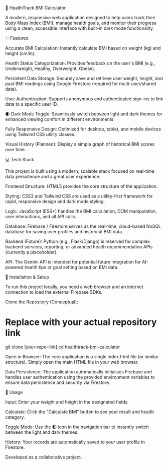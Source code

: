 🧮 HealthTrack BMI Calculator

A modern, responsive web application designed to help users track their Body Mass Index (BMI), manage health goals, and monitor their progress using a clean, accessible interface with built-in dark mode functionality.

✨ Features

Accurate BMI Calculation: Instantly calculate BMI based on weight (kg) and height (cm/in).

Health Status Categorization: Provides feedback on the user's BMI (e.g., Underweight, Healthy, Overweight, Obese).

Persistent Data Storage: Securely save and retrieve user weight, height, and past BMI readings using Google Firestore (required for multi-user/shared data).

User Authentication: Supports anonymous and authenticated sign-ins to link data to a specific user ID.

🌒 Dark Mode Toggle: Seamlessly switch between light and dark themes for enhanced viewing comfort in different environments.

Fully Responsive Design: Optimized for desktop, tablet, and mobile devices using Tailwind CSS utility classes.

Visual History (Planned): Display a simple graph of historical BMI scores over time.

💻 Tech Stack

This project is built using a modern, scalable stack focused on real-time data persistence and a great user experience.

Frontend Structure: HTML5 provides the core structure of the application.

Styling: CSS3 and Tailwind CSS are used as a utility-first framework for rapid, responsive design and dark mode styling.

Logic: JavaScript (ES6+) handles the BMI calculation, DOM manipulation, user interactions, and all API calls.

Database: Firebase / Firestore serves as the real-time, cloud-based NoSQL database for saving user profiles and historical BMI data.

Backend (Future): Python (e.g., Flask/Django) is reserved for complex backend services, reporting, or advanced health recommendation APIs (currently a placeholder).

API: The Gemini API is intended for potential future integration for AI-powered health tips or goal setting based on BMI data.

🚀 Installation & Setup

To run this project locally, you need a web browser and an internet connection to load the external Firebase SDKs.

Clone the Repository (Conceptual):

# Replace with your actual repository link
git clone [your-repo-link]
cd healthtrack-bmi-calculator


Open in Browser:
The core application is a single index.html file (or similar structure). Simply open the main HTML file in your web browser.

Data Persistence:
The application automatically initializes Firebase and handles user authentication using the provided environment variables to ensure data persistence and security via Firestore.

🤝 Usage

Input: Enter your weight and height in the designated fields.

Calculate: Click the "Calculate BMI" button to see your result and health category.

Toggle Mode: Use the 🌓 icon in the navigation bar to instantly switch between the light and dark themes.

History: Your records are automatically saved to your user profile in Firestore.

Developed as a collaborative project.
